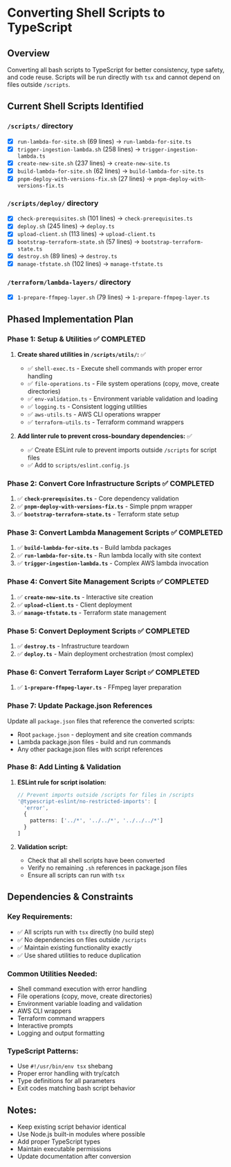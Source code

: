 # Converting Shell Scripts to TypeScript

## Overview
Converting all bash scripts to TypeScript for better consistency, type safety, and code reuse. Scripts will be run directly with `tsx` and cannot depend on files outside `/scripts`.

## Current Shell Scripts Identified

### `/scripts/` directory
- [x] `run-lambda-for-site.sh` (69 lines) → `run-lambda-for-site.ts`
- [x] `trigger-ingestion-lambda.sh` (258 lines) → `trigger-ingestion-lambda.ts`
- [x] `create-new-site.sh` (237 lines) → `create-new-site.ts`
- [x] `build-lambda-for-site.sh` (62 lines) → `build-lambda-for-site.ts`
- [x] `pnpm-deploy-with-versions-fix.sh` (27 lines) → `pnpm-deploy-with-versions-fix.ts`

### `/scripts/deploy/` directory
- [x] `check-prerequisites.sh` (101 lines) → `check-prerequisites.ts`
- [x] `deploy.sh` (245 lines) → `deploy.ts`
- [x] `upload-client.sh` (113 lines) → `upload-client.ts`
- [x] `bootstrap-terraform-state.sh` (57 lines) → `bootstrap-terraform-state.ts`
- [x] `destroy.sh` (89 lines) → `destroy.ts`
- [x] `manage-tfstate.sh` (102 lines) → `manage-tfstate.ts`

### `/terraform/lambda-layers/` directory
- [x] `1-prepare-ffmpeg-layer.sh` (79 lines) → `1-prepare-ffmpeg-layer.ts`

## Phased Implementation Plan

### Phase 1: Setup & Utilities ✅ COMPLETED
1. **Create shared utilities in `/scripts/utils/`:** ✅
   - ✅ `shell-exec.ts` - Execute shell commands with proper error handling
   - ✅ `file-operations.ts` - File system operations (copy, move, create directories)
   - ✅ `env-validation.ts` - Environment variable validation and loading
   - ✅ `logging.ts` - Consistent logging utilities
   - ✅ `aws-utils.ts` - AWS CLI operations wrapper
   - ✅ `terraform-utils.ts` - Terraform command wrappers

2. **Add linter rule to prevent cross-boundary dependencies:** ✅
   - ✅ Create ESLint rule to prevent imports outside `/scripts` for script files
   - ✅ Add to `scripts/eslint.config.js`

### Phase 2: Convert Core Infrastructure Scripts ✅ COMPLETED
1. ✅ **`check-prerequisites.ts`** - Core dependency validation
2. ✅ **`pnpm-deploy-with-versions-fix.ts`** - Simple pnpm wrapper  
3. ✅ **`bootstrap-terraform-state.ts`** - Terraform state setup

### Phase 3: Convert Lambda Management Scripts ✅ COMPLETED
1. ✅ **`build-lambda-for-site.ts`** - Build lambda packages
2. ✅ **`run-lambda-for-site.ts`** - Run lambda locally with site context
3. ✅ **`trigger-ingestion-lambda.ts`** - Complex AWS lambda invocation

### Phase 4: Convert Site Management Scripts ✅ COMPLETED
1. ✅ **`create-new-site.ts`** - Interactive site creation
2. ✅ **`upload-client.ts`** - Client deployment
3. ✅ **`manage-tfstate.ts`** - Terraform state management

### Phase 5: Convert Deployment Scripts ✅ COMPLETED
1. ✅ **`destroy.ts`** - Infrastructure teardown
2. ✅ **`deploy.ts`** - Main deployment orchestration (most complex)

### Phase 6: Convert Terraform Layer Script ✅ COMPLETED
1. ✅ **`1-prepare-ffmpeg-layer.ts`** - FFmpeg layer preparation

### Phase 7: Update Package.json References
Update all `package.json` files that reference the converted scripts:
- Root `package.json` - deployment and site creation commands
- Lambda package.json files - build and run commands
- Any other package.json files with script references

### Phase 8: Add Linting & Validation
1. **ESLint rule for script isolation:**
   ```typescript
   // Prevent imports outside /scripts for files in /scripts
   '@typescript-eslint/no-restricted-imports': [
     'error',
     {
       patterns: ['../*', '../../*', '../../../*']
     }
   ]
   ```

2. **Validation script:**
   - Check that all shell scripts have been converted
   - Verify no remaining `.sh` references in package.json files
   - Ensure all scripts can run with `tsx`

## Dependencies & Constraints

### Key Requirements:
- ✅ All scripts run with `tsx` directly (no build step)
- ✅ No dependencies on files outside `/scripts`
- ✅ Maintain existing functionality exactly
- ✅ Use shared utilities to reduce duplication

### Common Utilities Needed:
- Shell command execution with error handling
- File operations (copy, move, create directories)
- Environment variable loading and validation
- AWS CLI wrappers
- Terraform command wrappers
- Interactive prompts
- Logging and output formatting

### TypeScript Patterns:
- Use `#!/usr/bin/env tsx` shebang
- Proper error handling with try/catch
- Type definitions for all parameters
- Exit codes matching bash script behavior

## Notes:
- Keep existing script behavior identical
- Use Node.js built-in modules where possible
- Add proper TypeScript types
- Maintain executable permissions
- Update documentation after conversion